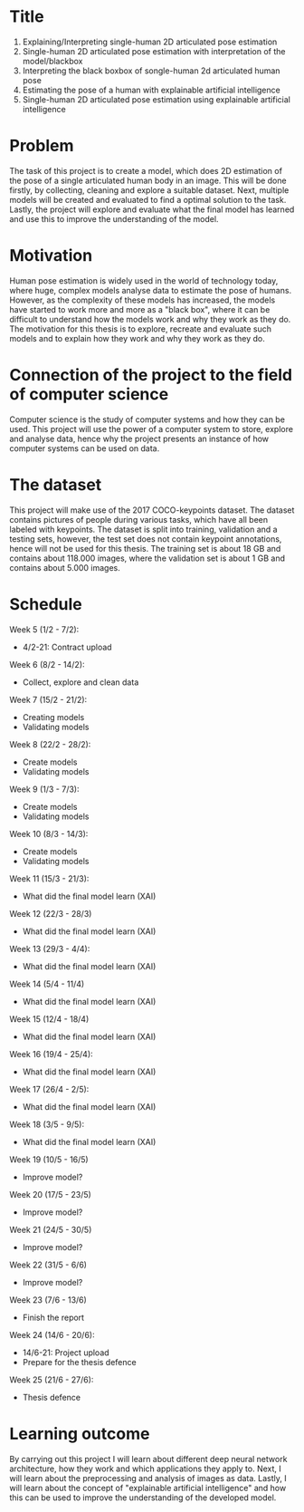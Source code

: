 # Title
 1. Explaining/Interpreting single-human 2D articulated pose estimation
 2. Single-human 2D articulated pose estimation with interpretation of the model/blackbox
 3. Interpreting the black boxbox of songle-human 2d articulated human pose
 4. Estimating the pose of a human with explainable artificial intelligence
 5. Single-human 2D articulated pose estimation using explainable artificial intelligence

# Problem
The task of this project is to create a model, which does 2D estimation of the pose of a single articulated human body in an image. This will be done firstly, by collecting, cleaning and explore a suitable dataset. Next, multiple models will be created and evaluated to find a optimal solution to the task. Lastly, the project will explore and evaluate what the final model has learned and use this to improve the understanding of the model.

# Motivation
Human pose estimation is widely used in the world of technology today, where huge, complex models analyse data to estimate the pose of humans. However, as the complexity of these models has increased, the models have started to work more and more as a "black box", where it can be difficult to understand how the models work and why they work as they do. The motivation for this thesis is to explore, recreate and evaluate such models and to explain how they work and why they work as they do. 

# Connection of the project to the field of computer science
Computer science is the study of computer systems and how they can be used. This project will use the power of a computer system to store, explore and analyse data, hence why the project presents an instance of how computer systems can be used on data.

# The dataset
This project will make use of the 2017 COCO-keypoints dataset. The dataset contains pictures of people during various tasks, which have all been labeled with keypoints. The dataset is split into training, validation and a testing sets, however, the test set does not contain keypoint annotations, hence will not be used for this thesis. The training set is about 18 GB and contains about 118.000 images, where the validation set is about 1 GB and contains about 5.000 images.

# Schedule
Week 5 (1/2 - 7/2):
 * 4/2-21: Contract upload

Week 6 (8/2 - 14/2):
 * Collect, explore and clean data

Week 7 (15/2 - 21/2):
 * Creating models
 * Validating models

Week 8 (22/2 - 28/2):
 * Create models
 * Validating models

Week 9 (1/3 - 7/3):
 * Create models
 * Validating models

Week 10 (8/3 - 14/3):
 * Create models
 * Validating models

Week 11 (15/3 - 21/3):
 * What did the final model learn (XAI)

Week 12 (22/3 - 28/3)
 * What did the final model learn (XAI)

Week 13 (29/3 - 4/4):
 * What did the final model learn (XAI)

Week 14 (5/4 - 11/4)
 * What did the final model learn (XAI)

Week 15 (12/4 - 18/4)
 * What did the final model learn (XAI)

Week 16 (19/4 - 25/4):
 * What did the final model learn (XAI)

Week 17 (26/4 - 2/5):
 * What did the final model learn (XAI)

Week 18 (3/5 - 9/5):
 * What did the final model learn (XAI)

Week 19 (10/5 - 16/5)
 * Improve model?

Week 20 (17/5 - 23/5)
 * Improve model?

Week 21 (24/5 - 30/5)
 * Improve model?

Week 22 (31/5 - 6/6)
 * Improve model?

Week 23 (7/6 - 13/6)
 * Finish the report

Week 24 (14/6 - 20/6):
 * 14/6-21: Project upload
 * Prepare for the thesis defence

Week 25 (21/6 - 27/6):
 * Thesis defence

# Learning outcome
By carrying out this project I will learn about different deep neural network architecture, how they work and which applications they apply to. Next, I will learn about the preprocessing and analysis of images as data. Lastly, I will learn about the concept of "explainable artificial intelligence" and how this can be used to improve the understanding of the developed model.